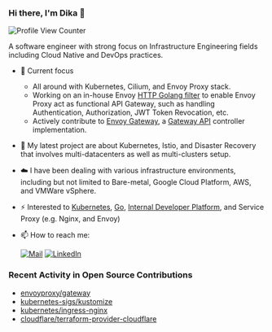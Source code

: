 ### Hi there, I'm Dika 👋

![Profile View Counter](https://komarev.com/ghpvc/?username=ardikabs)

A software engineer with strong focus on Infrastructure Engineering fields including Cloud Native and DevOps practices.

- :rocket: Current focus

  - All around with Kubernetes, Cilium, and Envoy Proxy stack.
  - Working on an in-house Envoy [HTTP Golang filter](https://www.envoyproxy.io/docs/envoy/latest/configuration/http/http_filters/golang_filter) to enable Envoy Proxy act as functional API Gateway, such as handling Authentication, Authorization, JWT Token Revocation, etc.
  - Actively contribute to [Envoy Gateway](https://github.com/envoyproxy/gateway), a [Gateway API](https://gateway-api.sigs.k8s.io/) controller implementation.
- :seedling: My latest project are about Kubernetes, Istio, and Disaster Recovery that involves multi-datacenters as well as multi-clusters setup.
- ☁️ I have been dealing with various infrastructure environments, including but not limited to Bare-metal, Google Cloud Platform, AWS, and VMWare vSphere.
- :zap: Interested to [Kubernetes](https://kubernetes.io), [Go](https://golang.org), [Internal Developer Platform](https://internaldeveloperplatform.org/), and Service Proxy (e.g. Nginx, and Envoy)
- 📫 How to reach me:

    [![Mail](https://img.shields.io/static/v1?label=%20&message=me@ardikabs.com&logo=gmail&style=flat&labelColor=white)](mailto:me@ardikabs.com)
    [![LinkedIn](https://img.shields.io/static/v1?label=%20&message=LinkedIn&color=blue&logo=LinkedIn&style=flat&labelColor=blue)](https://www.linkedin.com/in/ardikabs/)

### Recent Activity in Open Source Contributions

- [envoyproxy/gateway](https://github.com/envoyproxy/gateway/commits?author=ardikabs)
- [kubernetes-sigs/kustomize](https://github.com/kubernetes-sigs/kustomize/commits?author=ardikabs)
- [kubernetes/ingress-nginx](https://github.com/kubernetes/ingress-nginx/commits?author=ardikabs)
- [cloudflare/terraform-provider-cloudflare](https://github.com/cloudflare/terraform-provider-cloudflare/commits/master/?author=ardikabs)